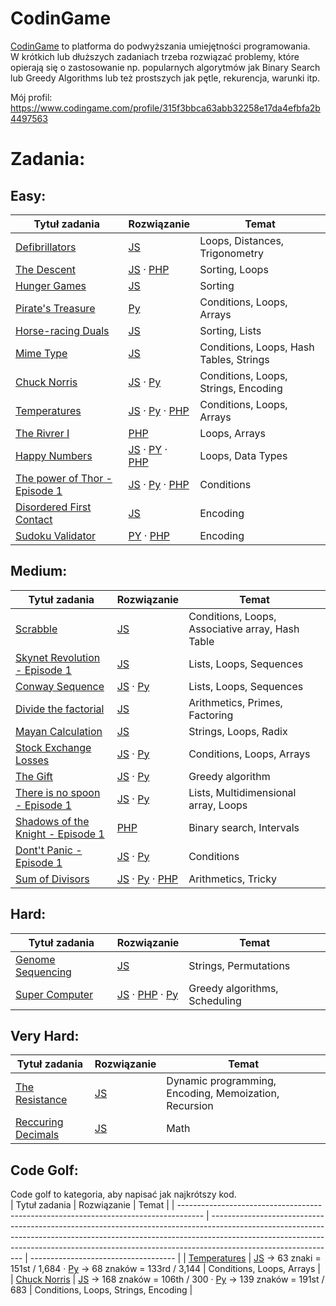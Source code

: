# CodinGame 
[CodinGame](https://www.codingame.com/home) to platforma do podwyższania umiejętności programowania.  
W krótkich lub dłuższych zadaniach trzeba rozwiązać problemy, które opierają się o zastosowanie np. popularnych algorytmów jak Binary Search lub Greedy Algorithms lub też prostszych jak pętle, rekurencja, warunki itp.

Mój profil: https://www.codingame.com/profile/315f3bbca63abb32258e17da4efbfa2b4497563

# Zadania:

## Easy: 
| Tytuł zadania                                                                                    | Rozwiązanie                                                                                                                                                                                                                                                                         | Temat                                   |
| ------------------------------------------------------------------------------------------------ | ----------------------------------------------------------------------------------------------------------------------------------------------------------------------------------------------------------------------------------------------------------------------------------- | --------------------------------------- |
| [Defibrillators](https://www.codingame.com/training/easy/defibrillators)                         | [JS](https://github.com/capo1/codinggames/blob/master/easy/js/easy-defibrillators.js)                                                                                                                                                                                               | Loops, Distances, Trigonometry          |
| [The Descent](https://www.codingame.com/training/easy/the-descent)                               | [JS](https://github.com/capo1/codinggames/blob/master/easy/js/easy-the-descent.js) &middot; [PHP](https://github.com/capo1/codinggames/blob/master/easy/php/easy-the-descent.php)                                                                                                   | Sorting, Loops                          |
| [Hunger Games](https://www.codingame.com/training/easy/hunger-games)                             | [JS](https://github.com/capo1/codinggames/blob/master/easy/js/easy-hunger-games.js)                                                                                                                                                                                                 | Sorting                                 |
| [Pirate's Treasure](https://www.codingame.com/training/easy/pirates-treasure)                    | [Py](https://github.com/capo1/codinggames/blob/master/easy/py/easy-pirates-treasure.py)                                                                                                                                                                                             | Conditions, Loops, Arrays               |
| [Horse-racing Duals](https://www.codingame.com/training/easy/horse-racing-duals)                 | [JS](https://github.com/capo1/codinggames/blob/master/easy/js/easy-horse-racing-duals.js)                                                                                                                                                                                           | Sorting, Lists                          |
| [Mime Type](https://www.codingame.com/training/easy/mime-type)                                   | [JS](https://github.com/capo1/codinggames/blob/master/easy/js/easy-mime-type.js)                                                                                                                                                                                                    | Conditions, Loops, Hash Tables, Strings |
| [Chuck Norris](https://www.codingame.com/training/easy/chuck-norris)                             | [JS](https://github.com/capo1/codinggames/blob/master/easy/js/easy-chuck-norris.js) &middot; [Py](https://github.com/capo1/codinggames/blob/master/easy/py/easy-chuck-norris.py)                                                                                                    | Conditions, Loops, Strings, Encoding    |
| [Temperatures](https://www.codingame.com/training/easy/temperatures)                             | [JS](https://github.com/capo1/codinggames/blob/master/easy/js/easy-temperatures.js) &middot; [Py](https://github.com/capo1/codinggames/blob/master/easy/py/easy-temperatures.js)  &middot; [PHP](https://github.com/capo1/codinggames/blob/master/easy/php/easy-temperatures.php)                                                                                                     | Conditions, Loops, Arrays               |
| [The Rivrer I](https://www.codingame.com/training/easy/the-river-i-)                             | [PHP](https://github.com/capo1/codinggames/blob/master/easy/php/easy-the-river-i.php)                                                                                                                                                                                               | Loops, Arrays                           |
| [Happy Numbers](https://www.codingame.com/training/easy/happy-numbers)                           | [JS](https://github.com/capo1/codinggames/blob/master/easy/js/easy-happy-numbers.js) &middot; [PY](https://github.com/capo1/codinggames/blob/master/easy/py/easy-happy-numbers.py) &middot; [PHP](https://github.com/capo1/codinggames/blob/master/easy/php/easy-happy-numbers.php) | Loops, Data Types                       |
| [The power of Thor - Episode 1](https://www.codingame.com/training/easy/power-of-thor-episode-1) | [JS](https://github.com/capo1/codinggames/blob/master/easy/js/easy-power-of-thor-episode-1.js) &middot; [Py](https://github.com/capo1/codinggames/blob/master/easy/py/easy-power-of-thor-episode-1.py)  &middot; [PHP](https://github.com/capo1/codinggames/blob/master/easy/php/easy-power-of-thor-episode-1.php)                                                                             | Conditions                              |
| [Disordered First Contact](https://www.codingame.com/training/easy/disordered-first-contact)     | [JS](https://github.com/capo1/codinggames/blob/master/easy/js/easy-disordered-first-contact.js)                                                                                                                                                                                     | Encoding                                |
| [Sudoku Validator](https://www.codingame.com/training/easy/sudoku-validator)     | [PY](https://github.com/capo1/codinggames/blob/master/easy/py/easy-sudoku-generator.py) &middot; [PHP](https://github.com/capo1/codinggames/blob/master/easy/php/easy-sudoku-generator.py)                                                                                                                           | Encoding                                |


## Medium: 
| Tytuł zadania                                                                                             | Rozwiązanie                                                                                                                                                                                                                                                                                           | Temat                                |
| --------------------------------------------------------------------------------------------------------- | ----------------------------------------------------------------------------------------------------------------------------------------------------------------------------------------------------------------------------------------------------------------------------------------------------- | ------------------------------------ |
| [Scrabble](https://www.codingame.com/ide/puzzle/scrabble)    | [JS](https://github.com/capo1/codinggames/blob/master/medium/js/medium-scrable.js)                                                                                                                                                                                                | Conditions, Loops, Associative array, Hash Table              |
| [Skynet Revolution - Episode 1](https://www.codingame.com/training/medium/skynet-revolution-episode-1)    | [JS](https://github.com/capo1/codinggames/blob/master/medium/js/medium-skynet-revolution-episode-1.js)                                                                                                                                                                                                | Lists, Loops, Sequences              |
| [Conway Sequence](https://www.codingame.com/training/medium/conway-sequence)                              | [JS](https://github.com/capo1/codinggames/blob/master/medium/js/medium-conaway-sequence.js) &middot; [Py](https://github.com/capo1/codinggames/blob/master/medium/py/medium-conaway-sequence.py)                                                                                            | Lists, Loops, Sequences              |
| [Divide the factorial](https://www.codingame.com/training/medium/divide-the-factorial)                    | [JS](https://github.com/capo1/codinggames/blob/master/medium/js/medium-divide-the-factorial.js)                                                                                                                                                                                                       | Arithmetics, Primes, Factoring       |
| [Mayan Calculation](https://www.codingame.com/training/medium/mayan-calculation)                          | [JS](https://github.com/capo1/codinggames/blob/master/medium/js/medium-mayan-calculation.js)                                                                                                                                                                                                          | Strings, Loops, Radix                |
| [Stock Exchange Losses](https://www.codingame.com/training/medium/stock-exchange-losses)                  | [JS](https://github.com/capo1/codinggames/blob/master/medium/js/medium-stock-exchange-losses.js) &middot; [Py](https://github.com/capo1/codinggames/blob/master/medium/py/medium-stock-exchange-losses.py)                                                                                            | Conditions, Loops, Arrays            |
| [The Gift](https://www.codingame.com/training/medium/the-gift)                                            | [JS](https://github.com/capo1/codinggames/blob/master/medium/js/medium-the-gift.js) &middot; [Py](https://github.com/capo1/codinggames/blob/master/medium/py/medium-the-gift.py)                                                                                                                      | Greedy algorithm                     |
| [There is no spoon - Episode 1](https://www.codingame.com/training/medium/there-is-no-spoon-episode-1)    | [JS](https://github.com/capo1/codinggames/blob/master/medium/js/medium-there-is-no-spoon-ep1.js) &middot; [Py](https://github.com/capo1/codinggames/blob/master/medium/py/medium-there-is-no-spoon-ep1.py)                                                                                            | Lists, Multidimensional array, Loops |
| [Shadows of the Knight - Episode 1](https://www.codingame.com/ide/puzzle/shadows-of-the-knight-episode-1) | [PHP](https://github.com/capo1/codinggames/blob/master/medium/php/mediun-shadows-of-the-knight-episode-1.php)                                                                                                                                                                                         | Binary search, Intervals             |
| [Dont't Panic - Episode 1](https://www.codingame.com/training/medium/don't-panic-episode-1)               | [JS](https://github.com/capo1/codinggames/blob/master/medium/js/medium-dont-panic-episode-1.js) &middot; [Py](https://github.com/capo1/codinggames/blob/master/medium/py/medium-dont-panic-episode-1.py)                                                                                              | Conditions                           |
| [Sum of Divisors](https://www.codingame.com/training/medium/sum-of-divisors)                              | [JS](https://github.com/capo1/codinggames/blob/master/medium/js/medium-sum-of-divisors.js) &middot; [Py](https://github.com/capo1/codinggames/blob/master/medium/py/medium-sum-of-divisors.py) &middot; [PHP](https://github.com/capo1/codinggames/blob/master/medium/php/medium-sum-of-divisors.php) | Arithmetics, Tricky                  |



## Hard: 
| Tytuł zadania                                                                  | Rozwiązanie                                                                                                                                                                                                                                                                            | Temat                         |
| ------------------------------------------------------------------------------ | -------------------------------------------------------------------------------------------------------------------------------------------------------------------------------------------------------------------------------------------------------------------------------------- | ----------------------------- |
| [Genome Sequencing](https://www.codingame.com/training/hard/genome-sequencing) | [JS](https://github.com/capo1/codinggames/blob/master/hard/js/hard-genome-sequencing.js)                                                                                                                                                                                               | Strings, Permutations         |
| [Super Computer](https://www.codingame.com/training/hard/super-computer)       | [JS](https://github.com/capo1/codinggames/blob/master/hard/js/hard-super-computer.js) &middot; [PHP](https://github.com/capo1/codinggames/blob/master/hard/php/hard-super-computer.php) &middot; [Py](https://github.com/capo1/codinggames/blob/master/hard/py/hard-super-computer.py) | Greedy algorithms, Scheduling |



## Very Hard: 
| Tytuł zadania                                                                      | Rozwiązanie                                                                                         | Temat                                                 |
| ---------------------------------------------------------------------------------- | --------------------------------------------------------------------------------------------------- | ----------------------------------------------------- |
| [The Resistance](https://www.codingame.com/training/expert/the-resistance)         | [JS](https://github.com/capo1/codinggames/blob/master/very-hard/js/very-hard-the-resistance.js)     | Dynamic programming, Encoding, Memoization, Recursion |
| [Reccuring Decimals](https://www.codingame.com/training/expert/recurring-decimals) | [JS](https://github.com/capo1/codinggames/blob/master/very-hard/js/very-hard-recurring-decimals.js) | Math                                                  |


## Code Golf:
Code golf to kategoria, aby napisać jak najkrótszy kod.  
| Tytuł zadania                                                                        | Rozwiązanie                                                                                                                                                                                                                                                               | Temat                                |
| ------------------------------------------------------------------------------------ | ------------------------------------------------------------------------------------------------------------------------------------------------------------------------------------------------------------------------------------------------------------------------- | ------------------------------------ |
| [Temperatures](https://www.codingame.com/multiplayer/codegolf/temperature-code-golf) | [JS](https://github.com/capo1/codinggames/blob/master/code-golf/code-golf-temperature.js) -> 63 znaki = 151st / 1,684 &middot; [Py](https://github.com/capo1/codinggames/blob/master/code-golf/code-golf-temperature.py) -> 68 znaków = 133rd / 3,144                     | Conditions, Loops, Arrays            |
| [Chuck Norris](https://www.codingame.com/multiplayer/codegolf/chuck-norris-codesize) | [JS](https://github.com/capo1/codinggames/blob/master/code-golf/code-golf-chuck-norris-codesize.js) -> 168 znaków = 106th / 300  &middot; [Py](https://github.com/capo1/codinggames/blob/master/code-golf/code-golf-chuck-norris-codesize.py) -> 139 znaków = 191st / 683 | Conditions, Loops, Strings, Encoding |






